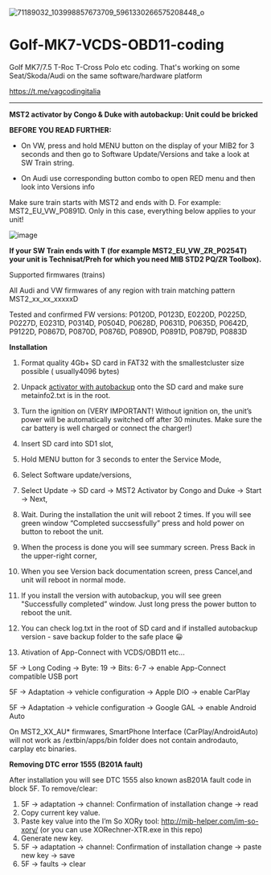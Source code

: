 ![71189032_103998857673709_5961330266575208448_o](https://github.com/Leproide/Golf-MK7-VCDS-OBD11-coding/assets/8448713/42210268-e0e6-432d-9be5-2d8d0011e9b6)

# Golf-MK7-VCDS-OBD11-coding
Golf MK7/7.5 T-Roc T-Cross Polo etc coding. That's working on some Seat/Skoda/Audi on the same software/hardware platform

https://t.me/vagcodingitalia

------------

**MST2 activator by Congo & Duke with autobackup: Unit could be bricked**

**BEFORE YOU READ FURTHER:**

- On VW, press and hold MENU button on the display of your MIB2 for 3 seconds and then go to Software Update/Versions and take a look at SW Train string.

- On Audi use corresponding button combo to open RED menu and then look into Versions info

Make sure train starts with MST2 and ends with D. For example: MST2_EU_VW_P0891D. Only in this case, everything below applies to your unit!

![image](https://github.com/Leproide/Golf-MK7-VCDS-OBD11-coding/assets/8448713/5d6fafc3-2f8e-4806-be29-49812f2f9f17)

**If your SW Train ends with T (for example MST2_EU_VW_ZR_P0254T) your unit is Technisat/Preh for which you need MIB STD2 PQ/ZR Toolbox).**

Supported firmwares (trains)

All Audi and VW firmwares of any region with train matching pattern MST2_xx_xx_xxxxxD

Tested and confirmed FW versions: P0120D, P0123D, E0220D, P0225D, P0227D, E0231D, P0314D, P0504D, P0628D, P0631D, P0635D, P0642D, P9122D, P0867D, P0870D, P0876D, P0890D, P0891D, P0879D, P0883D

**Installation**

1. Format quality 4Gb+ SD card in FAT32 with the smallestcluster size possible ( usually4096 bytes)
2. Unpack [activator with autobackup](https://github.com/Leproide/Golf-MK7-VCDS-OBD11-coding/raw/main/MST2_Activator_Made_By_Congo_and_Duke_v3.0_with_Autobackup_by_lprot.7z "activator with autobackup") onto the SD card and make sure metainfo2.txt is in the root.
3. Turn the ignition on (VERY IMPORTANT! Without ignition on, the unit’s power will be automatically switched off after 30 minutes. Make sure the car battery is well charged or connect the charger!)
4. Insert SD card into SD1 slot,
5. Hold MENU button for 3 seconds to enter the Service Mode,
6. Select Software update/versions,
7. Select Update → SD card → MST2 Activator by Congo and Duke → Start → Next,
8. Wait. During the installation the unit will reboot 2 times. If you will see green window “Completed succsessfully” press and hold power on button to reboot the unit.
9. When the process is done you will see summary screen. Press Back in the upper-right corner,
10. When you see Version back documentation screen, press Cancel,and unit will reboot in normal mode.
11. If you install the version with autobackup, you will see green "Successfully completed” window. Just long press the power button to reboot the unit.
12. You can check log.txt in the root of SD card and if installed autobackup version - save backup folder to the safe place 😀

13. Ativation of App-Connect with VCDS/OBD11 etc...

5F → Long Coding → Byte: 19 → Bits: 6-7 → enable App-Connect compatible USB port

5F → Adaptation  → vehicle configuration → Apple DIO → enable CarPlay

5F → Adaptation  → vehicle configuration → Google GAL → enable Android Auto 

On MST2_XX_AU* firmwares, SmartPhone Interface (CarPlay/AndroidAuto) will not work as /extbin/apps/bin folder does not contain androdauto, carplay etc binaries.

**Removing DTC error 1555 (B201A fault)**

After installation you will see DTC 1555 also known asB201A fault code in block 5F. To remove/clear:
1. 5F → adaptation → channel: Confirmation of installation change → read
2. Copy current key value.
3. Paste key value into the I’m So XORy tool: http://mib-helper.com/im-so-xory/ (or you can use XORechner-XTR.exe in this repo)
4. Generate new key.
5. 5F → adaptation → channel: Confirmation of installation change → paste new key → save
6. 5F → faults → clear

